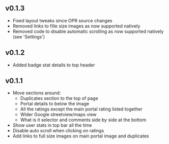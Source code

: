 ## v0.1.3
* Fixed layout tweaks since OPR source changes
* Removed links to fille size images as now supported natively
* Removed code to disable automatic scrolling as now supported natively (see 'Settings')

## v0.1.2
* Added badge stat details to top header

## v0.1.1
* Move sections around:
  * Duplicates section to the top of page
  * Portal details to below the image
  * All the ratings except the main portal rating listed together
  * Wider Google streetview/maps view
  * What is it selector and comments side by side at the bottom
* Show user stats in top bar all the time
* Disable auto scroll when clicking on ratings
* Add links to full size images on main portal image and duplicates